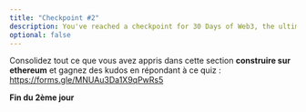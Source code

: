 ```yaml
---
title: "Checkpoint #2"
description: You've reached a checkpoint for 30 Days of Web3, the ultimate online curriculum on full-stsack blockchain development.
optional: false
---
```


Consolidez tout ce que vous avez appris dans cette section **construire sur ethereum** et gagnez des kudos en répondant à ce quiz : https://forms.gle/MNUAu3Da1X9qPwRs5

**Fin du 2ème jour**
